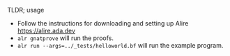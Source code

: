 TLDR; usage

- Follow the instructions for downloading and setting up Alire https://alire.ada.dev
- `alr gnatprove` will run the proofs.
- `alr run --args=../_tests/helloworld.bf` will run the example program.
